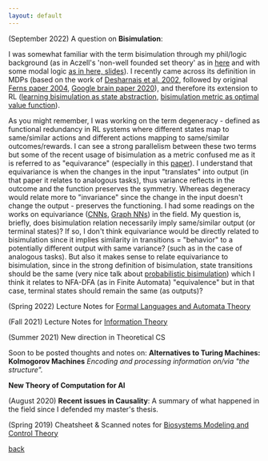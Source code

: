 ```yaml
---
layout: default
---
```



(September 2022) A question on **Bisimulation**:

I was somewhat familiar with the term bisimulation through my phil/logic background (as in Aczell's 'non-well founded set theory' as in [here](https://plato.stanford.edu/entries/nonwellfounded-set-theory/#3.1) and with some modal logic [as in here, slides](https://staff.fnwi.uva.nl/d.j.n.vaneijck2/courses/lai0506/LAI11.pdf)). I recently came across its definition in MDPs (based on the work of [Desharnais et al. 2002](https://ieeexplore.ieee.org/document/1029849), followed by original [Ferns paper 2004](https://www.aaai.org/Papers/AAAI/2004/AAAI04-124.pdf), [Google brain paper 2020](https://ojs.aaai.org/index.php/AAAI/article/view/6564)), and therefore its extension to RL ([learning bisimulation as state abstraction](https://openreview.net/pdf?id=-2FCwDKRREu), [bisimulation metric as optimal value function](https://citeseerx.ist.psu.edu/viewdoc/download?doi=10.1.1.645.306&rep=rep1&type=pdf)). 

As you might remember, I was working on the term degeneracy - defined as functional redundancy in RL systems where different states map to same/similar actions and different actions mapping to same/similar outcomes/rewards. I can see a strong parallelism between these two terms but some of the recent usage of bisimulation as a metric confused me as it is referred to as "equivarance" (especially in this [paper](https://research.facebook.com/publications/bisimulation-makes-analogies-in-goal-conditioned-reinforcement-learning/)). I understand that equivariance is when the changes in the input "translates" into output (in that paper it relates to analogous tasks), thus variance reflects in the outcome and the function preserves the symmetry. Whereas degeneracy would relate more to "invariance" since the change in the input doesn't change the output - preserves the functioning. I had some readings on the works on equivariance ([CNNs](https://openreview.net/pdf?id=Syx72jC9tm), [Graph NNs](https://icml.cc/virtual/2021/poster/9279)) in the field. 
My question is, briefly, does bisimulation relation necessarily imply same/similar output (or terminal states)? If so, I don't think equivariance would be directly related to bisimulation since it implies similarity in transitions = "behavior" to a potentially different output with same variance? (such as in the case of analogous tasks). But also it makes sense to relate equivariance to bisimulation, since in the strong definition of bisimulation, state transitions should be the same (very nice talk about [probabilistic bisimulation](https://simons.berkeley.edu/talks/simulation-bisimulations-probabilistic-systems-their-logical-contents)) which I think it relates to NFA-DFA (as in Finite Automata) "equivalence" but in that case, terminal states should remain the same (as outputs)?


(Spring 2022) Lecture Notes for [Formal Languages and Automata Theory](https://drive.google.com/file/d/1NKybcvr-j9wWdZ6dn146ImT4Y3Bb_HvP/view?usp=drive_link)

(Fall 2021) Lecture Notes for [Information Theory](https://drive.google.com/file/d/1EwVt8kZeXqZhGXscWkRcmW1rKKCShv0T/view?usp=drive_link)


(Summer 2021) New direction in Theoretical CS

Soon to be posted thoughts and notes on:
**Alternatives to Turing Machines: Kolmogorov Machines**
*Encoding and processing information on/via "the structure".*

**New Theory of Computation for AI**

(August 2020) **Recent issues in Causality**:
A summary of what happened in the field since I defended my master's thesis.

(Spring 2019) Cheatsheet & Scanned notes for [Biosystems Modeling and Control Theory](https://drive.google.com/file/d/1skUDVPE2e6rJ-fHSg_rv75ojIa9oulLe/view?usp=sharing)






[back](../index.md)
